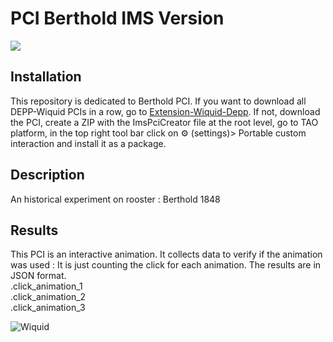 # PCI Berthold IMS Version
<img src="https://www.wiquid.fr/projects/depp/PCI-icons/berthold.svg">

## Installation 
This repository is dedicated to Berthold PCI. If you want to download all DEPP-Wiquid PCIs in a row, go to [Extension-Wiquid-Depp](https://github.com/janfix/Extension-Wiquid-Depp).
If not, download the PCI, create a ZIP with the ImsPciCreator file at the root level, go to TAO platform, in the top right tool bar click on ⚙️ (settings)> Portable custom interaction and install it as a package.

## Description
An historical experiment on rooster : Berthold 1848  

## Results
This PCI is an interactive animation. It collects data to verify if the animation was used : 
It is just counting the click for each animation.
The results are in JSON format.
<br/>.click_animation_1
<br/>.click_animation_2
<br/>.click_animation_3

<img src="https://www.wiquid.fr/wp-content/uploads/2021/12/cropped-cropped-WonderP50.png" alt="Wiquid" title="Wiquid">